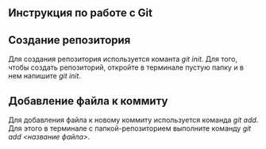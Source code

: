 ## Инструкция по работе с Git

## Создание репозитория
Для создания репозитория используется команта *git init*. Для того, чтобы создать репозиторий, откройте в терминале пустую папку и в нем напишите *git init*.

## Добавление файла к коммиту 
Для добавления файла к новому коммиту используется команда *git add*. Для этого в терминале с папкой-репозиторием выполните команду *git add <название файла>*. 